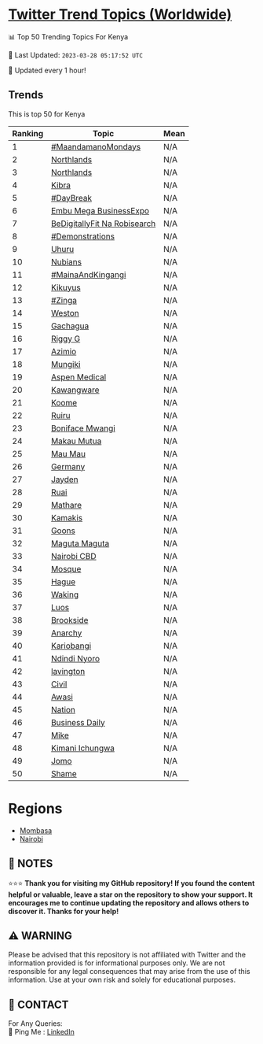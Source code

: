 [Twitter Trend Topics (Worldwide)](https://github.com/ErcinDedeoglu/Twitter-Trend-Topics)
==========


📊 Top 50 Trending Topics For Kenya

📆 Last Updated: `2023-03-28 05:17:52 UTC`

🔧 Updated every 1 hour!


## Trends

This is top 50 for Kenya

| Ranking | Topic | Mean |
| ------- | ------------ | ------------ |
| 1 | [#MaandamanoMondays](http://twitter.com/search?q=%23MaandamanoMondays) | N/A |
| 2 | [Northlands](http://twitter.com/search?q=Northlands) | N/A |
| 3 | [Northlands](http://twitter.com/search?q=Northlands) | N/A |
| 4 | [Kibra](http://twitter.com/search?q=Kibra) | N/A |
| 5 | [#DayBreak](http://twitter.com/search?q=%23DayBreak) | N/A |
| 6 | [Embu Mega BusinessExpo](http://twitter.com/search?q=Embu+Mega+BusinessExpo) | N/A |
| 7 | [BeDigitallyFit Na Robisearch](http://twitter.com/search?q=BeDigitallyFit+Na+Robisearch) | N/A |
| 8 | [#Demonstrations](http://twitter.com/search?q=%23Demonstrations) | N/A |
| 9 | [Uhuru](http://twitter.com/search?q=Uhuru) | N/A |
| 10 | [Nubians](http://twitter.com/search?q=Nubians) | N/A |
| 11 | [#MainaAndKingangi](http://twitter.com/search?q=%23MainaAndKingangi) | N/A |
| 12 | [Kikuyus](http://twitter.com/search?q=Kikuyus) | N/A |
| 13 | [#Zinga](http://twitter.com/search?q=%23Zinga) | N/A |
| 14 | [Weston](http://twitter.com/search?q=Weston) | N/A |
| 15 | [Gachagua](http://twitter.com/search?q=Gachagua) | N/A |
| 16 | [Riggy G](http://twitter.com/search?q=Riggy+G) | N/A |
| 17 | [Azimio](http://twitter.com/search?q=Azimio) | N/A |
| 18 | [Mungiki](http://twitter.com/search?q=Mungiki) | N/A |
| 19 | [Aspen Medical](http://twitter.com/search?q=Aspen+Medical) | N/A |
| 20 | [Kawangware](http://twitter.com/search?q=Kawangware) | N/A |
| 21 | [Koome](http://twitter.com/search?q=Koome) | N/A |
| 22 | [Ruiru](http://twitter.com/search?q=Ruiru) | N/A |
| 23 | [Boniface Mwangi](http://twitter.com/search?q=Boniface+Mwangi) | N/A |
| 24 | [Makau Mutua](http://twitter.com/search?q=Makau+Mutua) | N/A |
| 25 | [Mau Mau](http://twitter.com/search?q=Mau+Mau) | N/A |
| 26 | [Germany](http://twitter.com/search?q=Germany) | N/A |
| 27 | [Jayden](http://twitter.com/search?q=Jayden) | N/A |
| 28 | [Ruai](http://twitter.com/search?q=Ruai) | N/A |
| 29 | [Mathare](http://twitter.com/search?q=Mathare) | N/A |
| 30 | [Kamakis](http://twitter.com/search?q=Kamakis) | N/A |
| 31 | [Goons](http://twitter.com/search?q=Goons) | N/A |
| 32 | [Maguta Maguta](http://twitter.com/search?q=Maguta+Maguta) | N/A |
| 33 | [Nairobi CBD](http://twitter.com/search?q=Nairobi+CBD) | N/A |
| 34 | [Mosque](http://twitter.com/search?q=Mosque) | N/A |
| 35 | [Hague](http://twitter.com/search?q=Hague) | N/A |
| 36 | [Waking](http://twitter.com/search?q=Waking) | N/A |
| 37 | [Luos](http://twitter.com/search?q=Luos) | N/A |
| 38 | [Brookside](http://twitter.com/search?q=Brookside) | N/A |
| 39 | [Anarchy](http://twitter.com/search?q=Anarchy) | N/A |
| 40 | [Kariobangi](http://twitter.com/search?q=Kariobangi) | N/A |
| 41 | [Ndindi Nyoro](http://twitter.com/search?q=Ndindi+Nyoro) | N/A |
| 42 | [lavington](http://twitter.com/search?q=lavington) | N/A |
| 43 | [Civil](http://twitter.com/search?q=Civil) | N/A |
| 44 | [Awasi](http://twitter.com/search?q=Awasi) | N/A |
| 45 | [Nation](http://twitter.com/search?q=Nation) | N/A |
| 46 | [Business Daily](http://twitter.com/search?q=Business+Daily) | N/A |
| 47 | [Mike](http://twitter.com/search?q=Mike) | N/A |
| 48 | [Kimani Ichungwa](http://twitter.com/search?q=Kimani+Ichungwa) | N/A |
| 49 | [Jomo](http://twitter.com/search?q=Jomo) | N/A |
| 50 | [Shame](http://twitter.com/search?q=Shame) | N/A |



# Regions

* [Mombasa](</Kenya/Mombasa.md>)
* [Nairobi](</Kenya/Nairobi.md>)



## 📝 NOTES

⭐⭐⭐ **Thank you for visiting my GitHub repository! If you found the content helpful or valuable, leave a star on the repository to show your support. It encourages me to continue updating the repository and allows others to discover it. Thanks for your help!**


## ⚠️ WARNING

Please be advised that this repository is not affiliated with Twitter and the information provided is for informational purposes only. We are not responsible for any legal consequences that may arise from the use of this information. Use at your own risk and solely for educational purposes.


## 📨 CONTACT

 For Any Queries:  
            🏓 Ping Me : [LinkedIn](https://www.linkedin.com/in/ercindedeoglu/)
